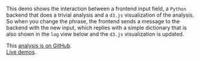 This demo shows the interaction between a frontend input field, a `Python` backend that does a trivial analysis and a `d3.js` visualization of the analysis. So when you change the phrase, the frontend sends a message to the backend with the new input, which replies with a simple dictionary that is also shown in the `log` view below and the `d3.js` visualization is updated.

<i class="fa fa-fw fa-github"></i>
This [analysis is on GitHub](https://github.com/svenkreiss/databench_examples/tree/master/analyses/bagofcharsd3).<br />
<i class="fa fa-fw fa-external-link"></i>
[Live demos](http://databench-examples.trivial.io).
